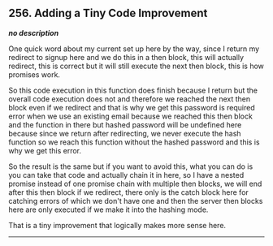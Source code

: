 ## 256. Adding a Tiny Code Improvement

<strong><em>no description</em></strong>

One quick word about my current set up here by the way, since I return my
redirect to signup here and we do this in a then block, this will actually
redirect, this is correct but it will still execute the next then block, this is
how promises work. 

So this code execution in this function does finish because I return but the
overall code execution does not and therefore we reached the next then block
even if we redirect and that is why we get this password is required error when
we use an existing email because we reached this then block and the function in
there but hashed password will be undefined here because since we return after
redirecting, we never execute the hash function so we reach this function
without the hashed password and this is why we get this error. 

So the result is the same but if you want to avoid this, what you can do is you
can take that code and actually chain it in here, so I have a nested promise
instead of one promise chain with multiple then blocks, we will end after this
then block if we redirect, there only is the catch block here for catching
errors of which we don't have one and then the server then blocks here are only
executed if we make it into the hashing mode. 

That is a tiny improvement that logically makes more sense here. 

---